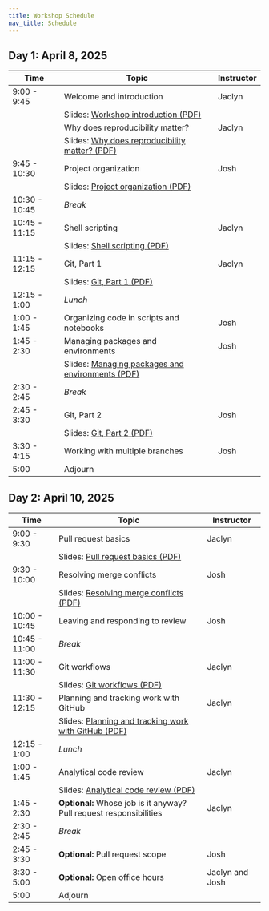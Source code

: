 ```yaml
---
title: Workshop Schedule
nav_title: Schedule
---
```


## Day 1: April 8, 2025

| Time | Topic | Instructor|
|------|-------|-----------|
| 9:00 - 9:45 | Welcome and introduction | Jaclyn |
| | Slides: [Workshop introduction (PDF)](slides/00_workshop-introduction.pdf) | |
|  | Why does reproducibility matter? | Jaclyn |
| | Slides: [Why does reproducibility matter? (PDF)](slides/01_intro-motivation.pdf) | |
| 9:45 - 10:30 | Project organization | Josh |
| | Slides: [Project organization (PDF)](slides/02_project-organization.pdf) | |
| 10:30 - 10:45 | _Break_ | |
| 10:45 - 11:15 | Shell scripting | Jaclyn |
|	| Slides: [Shell scripting (PDF)](slides/03_shell-scripting.pdf) | |
| 11:15 - 12:15 | Git, Part 1 | Jaclyn |
| | Slides: [Git, Part 1 (PDF)](slides/04_git-part-1.pdf) | |
| 12:15 - 1:00 | _Lunch_ | |
| 1:00 - 1:45 | Organizing code in scripts and notebooks | Josh |
| 1:45 - 2:30 | Managing packages and environments | Josh |
| | Slides: [Managing packages and environments (PDF)](slides/06_managing-packages-environments.pdf) | |
| 2:30 - 2:45 | _Break_ | |
| 2:45 - 3:30 | Git, Part 2 | Josh |
| | Slides: [Git, Part 2 (PDF)](slides/07_git-part-2.pdf) | |
| 3:30 - 4:15 | Working with multiple branches | Josh |
| 5:00 | Adjourn | |

## Day 2: April 10, 2025

| Time | Topic | Instructor|
|------|-------|-----------|
| 9:00 - 9:30 | Pull request basics | Jaclyn |
| | Slides: [Pull request basics (PDF)](slides/08_pull-request-basics.pdf) | |
| 9:30 - 10:00 | Resolving merge conflicts | Josh |
| | Slides: [Resolving merge conflicts (PDF)](slides/09_merge-conflicts.pdf) | |
| 10:00 - 10:45 | Leaving and responding to review | Josh |
| 10:45 - 11:00 | _Break_ | |
| 11:00 - 11:30 | Git workflows | Jaclyn |
| | Slides: [Git workflows (PDF)](slides/11_git-workflows.pdf) | |
| 11:30 - 12:15 | Planning and tracking work with GitHub | Jaclyn |
| | Slides: [Planning and tracking work with GitHub (PDF)](slides/12_planning-tracking.pdf) | |
| 12:15 - 1:00 | _Lunch_ | |
| 1:00 - 1:45 | Analytical code review | Jaclyn |
| | Slides: [Analytical code review (PDF)](slides/13_analytical-code-review.pdf) | |
| 1:45 - 2:30 | **Optional:** Whose job is it anyway? Pull request responsibilities | Jaclyn |
| 2:30 - 2:45 | _Break_ | |
| 2:45 - 3:30 | **Optional:** Pull request scope | Josh |
| 3:30 - 5:00 | **Optional:** Open office hours | Jaclyn and Josh |
| 5:00 | Adjourn | |
